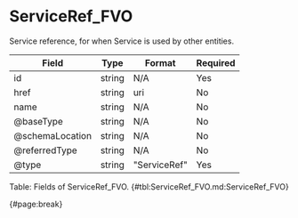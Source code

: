 <!--
    ATTENTION: This file was generated via gradle!
               Do NOT manually edit this file! Any such changes will be overwritten!
-->

# ServiceRef_FVO

Service reference, for when Service is used by other entities.

| Field | Type | Format | Required |
| ------- | ------- | ------- | --- |
| id | string | N/A | Yes |
| href | string | uri | No |
| name | string | N/A | No |
| @baseType | string | N/A | No |
| @schemaLocation | string | N/A | No |
| @referredType | string | N/A | No |
| @type | string | "ServiceRef" | Yes |

Table: Fields of ServiceRef_FVO. {#tbl:ServiceRef_FVO.md:ServiceRef_FVO}

{#page:break}
